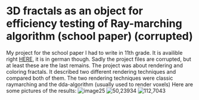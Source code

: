 # 3D fractals as an object for efficiency testing of Ray-marching algorithm (school paper) (corrupted)
My project for the school paper I had to write in 11th grade. 
It is availible right [HERE](https://docs.google.com/document/d/1x9xGHNO5_mVNJu9sBTJJw5eU8aziU-uInwm71qki0t8/edit?usp=sharing), it is in german though.
Sadly the project files are corrupted, but at least these are the last remains.
The project was about rendering and coloring fractals. It described two different rendering techniques and compared both of them.
The two rendering techniques were classic raymarching and the dda-algorithm (usually used to render voxels)
Here are some pictures of the results:
![image25](https://user-images.githubusercontent.com/60361169/225111892-279180c4-0bfd-439d-98a9-3f9c8e9bc9a7.png)
![50,23934](https://user-images.githubusercontent.com/60361169/225112041-fe0d435b-148e-4a14-86b5-56bc5cb0aa47.png)
![112,7043](https://user-images.githubusercontent.com/60361169/225112058-bf6a6f1a-cc95-4e10-a53c-433d8a719520.png)
